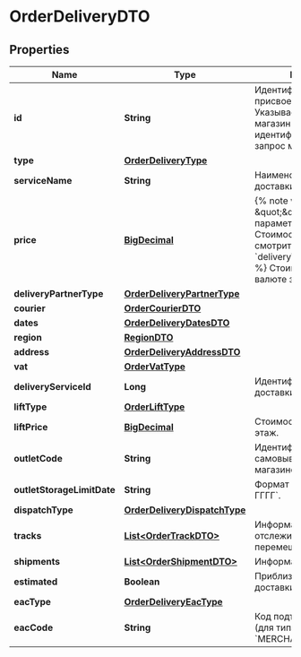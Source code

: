 

# OrderDeliveryDTO

## Properties

Name | Type | Description | Notes
------------ | ------------- | ------------- | -------------
**id** | **String** | Идентификатор доставки, присвоенный магазином.  Указывается, только если магазин передал данный идентификатор в ответе на запрос методом [POST cart](../../pushapi/reference/cart.md).  |  [optional]
**type** | [**OrderDeliveryType**](OrderDeliveryType.md) |  |  [optional]
**serviceName** | **String** | Наименование службы доставки. |  [optional]
**price** | [**BigDecimal**](BigDecimal.md) | {% note warning \&quot;\&quot; %}  Этот параметр устарел. Стоимость доставки смотрите в параметре &#x60;deliveryTotal&#x60;.  {% endnote %}  Стоимость доставки в валюте заказа.  |  [optional]
**deliveryPartnerType** | [**OrderDeliveryPartnerType**](OrderDeliveryPartnerType.md) |  |  [optional]
**courier** | [**OrderCourierDTO**](OrderCourierDTO.md) |  |  [optional]
**dates** | [**OrderDeliveryDatesDTO**](OrderDeliveryDatesDTO.md) |  |  [optional]
**region** | [**RegionDTO**](RegionDTO.md) |  |  [optional]
**address** | [**OrderDeliveryAddressDTO**](OrderDeliveryAddressDTO.md) |  |  [optional]
**vat** | [**OrderVatType**](OrderVatType.md) |  |  [optional]
**deliveryServiceId** | **Long** | Идентификатор службы доставки. |  [optional]
**liftType** | [**OrderLiftType**](OrderLiftType.md) |  |  [optional]
**liftPrice** | [**BigDecimal**](BigDecimal.md) | Стоимость подъема на этаж. |  [optional]
**outletCode** | **String** | Идентификатор пункта самовывоза, присвоенный магазином. |  [optional]
**outletStorageLimitDate** | **String** | Формат даты: &#x60;ДД-ММ-ГГГГ&#x60;.  |  [optional]
**dispatchType** | [**OrderDeliveryDispatchType**](OrderDeliveryDispatchType.md) |  |  [optional]
**tracks** | [**List&lt;OrderTrackDTO&gt;**](OrderTrackDTO.md) | Информация для отслеживания перемещений посылки. |  [optional]
**shipments** | [**List&lt;OrderShipmentDTO&gt;**](OrderShipmentDTO.md) | Информация о посылках. |  [optional]
**estimated** | **Boolean** | Приблизительная ли дата доставки. |  [optional]
**eacType** | [**OrderDeliveryEacType**](OrderDeliveryEacType.md) |  |  [optional]
**eacCode** | **String** | Код подтверждения ЭАПП (для типа &#x60;MERCHANT_TO_COURIER&#x60;).  |  [optional]




